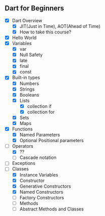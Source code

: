 ## Dart for Beginners

- [x] Dart Overview
  - [x] JIT(Just in Time), AOT(Ahead of Time)
  - [x] How to take this course?
- [x] Hello World
- [x] Variables
  - [x] var
  - [x] Null Safety
  - [x] late
  - [x] final
  - [x] const
- [x] Built-in types
  - [x] Numbers
  - [x] Strings
  - [x] Booleans
  - [x] Lists
    - [x] collection if
    - [x] collection for
  - [x] Sets
  - [x] Maps
- [x] Functions
  - [x] Named Parameters
  - [x] Optional Positional parameters
- [ ] Operators
  - [x] ??
  - [ ] Cascade notation
- [ ] Exceptions
- [ ] Classes
  - [x] Instance Variables
  - [x] Constructor
  - [x] Generative Constructors
  - [x] Named Constructors
  - [ ] Factory Constructors
  - [ ] Methods
  - [ ] Abstract Methods and Classes
